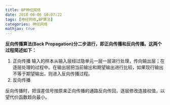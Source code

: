 ```yaml
---
title: BP神经网络
date: 2018-06-06 10:07:22
tags: [神经网络,BP算法]
categories: 神经网络
mathjax: true
---
```

**反向传播算法(Back Propagation)分二步进行，即正向传播和反向传播。这两个过程简述如下：**

1. 正向传播
输入的样本从输入层经过隐单元一层一层进行处理，传向输出层；在逐层处理的过程中。在输出层把当前输出和期望输出进行比较，如果现行输出不等于期望输出，则进入反向传播过程。
2. 反向传播

反向传播时，把误差信号按原来正向传播的通路反向传回，逐层修改连接权值，以望代价函数趋向最小。